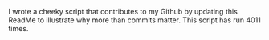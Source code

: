 I wrote a cheeky script that contributes to my Github by updating this ReadMe to illustrate why more than commits matter. This script has run 4011 times.